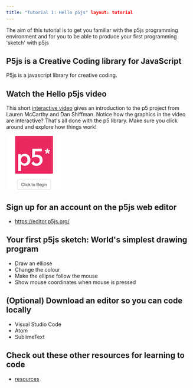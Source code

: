 ```yaml
---
title: "Tutorial 1: Hello p5js" layout: tutorial
---
```


<p class="lead">
  The aim of this tutorial is to get you familiar with the p5js programming 
  environment and for you to be able to produce your first programming 'sketch'
  with p5js
</p>

## P5js is a Creative Coding library for JavaScript

P5js is a javascript library for creative coding.

<!-- Idea for a 'what is' introductory interactive -->

## Watch the Hello p5js video

This short [interactive video](http://hello.p5js.org/) gives an introduction to
the p5 project from Lauren McCarthy and Dan Shiffman. Notice how the graphics in
the video are interactive? That's all done with the p5 library. Make sure you
click around and explore how things work!

[![hello.p5js.org](./images/hello.p5js.org.png)](http://hello.p5js.org)

<!-- TODO: I'd like to embed the hello p5js video, but it requires an extra click.
<div class="video-container">
<iframe src="http://hello.p5js.org/" height="315" width="560" 
  allowfullscreen="" frameborder="0">
</div>
-->

## Sign up for an account on the p5js web editor

* <https://editor.p5js.org/>

## Your first p5js sketch: World's simplest drawing program

* Draw an ellipse
* Change the colour
* Make the ellipse follow the mouse
* Show mouse coordinates when mouse is pressed

## (Optional) Download an editor so you can code locally

* Visual Studio Code
* Atom
* SublimeText

## Check out these other resources for learning to code

* [resources]({{site.baseurl}}/resources)